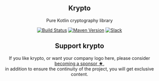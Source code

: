 <h2 align="center">Krypto</h2>

<p align="center">Pure Kotlin cryptography library</p>

<!-- BADGES -->
<p align="center">
	<a href="https://travis-ci.org/korlibs/krypto"><img alt="Build Status" src="https://travis-ci.org/korlibs/krypto.svg?branch=master" /></a>
	<a href="http://search.maven.org/#search%7Cga%7C1%7Ca%3A%22krypto%22"><img alt="Maven Version" src="https://img.shields.io/github/tag/korlibs/krypto.svg?style=flat&label=maven" /></a>
	<a href="https://slack.soywiz.com/"><img alt="Slack" src="https://img.shields.io/badge/chat-on%20slack-green?style=flat&logo=slack" /></a>
</p>
<!-- /BADGES -->

<!-- SUPPORT -->
<h2 align="center">Support krypto</h2>
<p align="center">
If you like krypto, or want your company logo here, please consider <a href="https://github.com/sponsors/soywiz">becoming a sponsor ★</a>,<br />
in addition to ensure the continuity of the project, you will get exclusive content.
</p>
<!-- /SUPPORT -->
